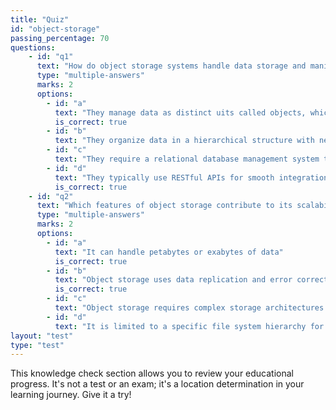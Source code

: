 ```yaml
---
title: "Quiz"
id: "object-storage"
passing_percentage: 70
questions:
    - id: "q1"
      text: "How do object storage systems handle data storage and manipulation?"
      type: "multiple-answers"
      marks: 2
      options:
        - id: "a"
          text: "They manage data as distinct uits called objects, which contain the data, metadata, and a unique identifier"
          is_correct: true
        - id: "b"
          text: "They organize data in a hierarchical structure with nesed folders and files"
        - id: "c"
          text: "They require a relational database management system to store and access objects"
        - id: "d"
          text: "They typically use RESTful APIs for smooth integrations with applications for storing and retrieving data"
          is_correct: true
    - id: "q2"
      text: "Which features of object storage contribute to its scalability and reliability?"
      type: "multiple-answers"
      marks: 2
      options:
        - id: "a"
          text: "It can handle petabytes or exabytes of data"
          is_correct: true
        - id: "b"
          text: "Object storage uses data replication and error correction techniques"
          is_correct: true
        - id: "c"
          text: "Object storage requires complex storage architectures to scale"
        - id: "d"
          text: "It is limited to a specific file system hierarchy for data organization"
layout: "test"
type: "test"
---
```

This knowledge check section allows you to review your educational progress. It's not a test or an exam; it's a location determination in your learning journey. Give it a try!
